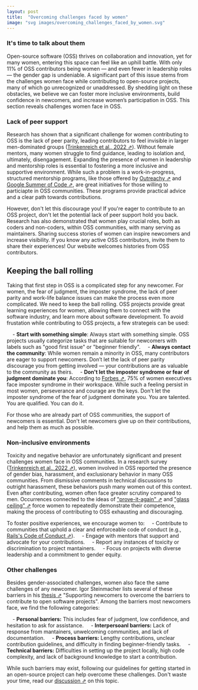 ```yaml
---
layout: post
title:  "Overcoming challenges faced by women"
image: "svg images/overcoming_challenges_faced_by_women.svg"
---
```


### It's time to talk about them
Open-source software (OSS) thrives on collaboration and innovation, yet for many women, entering this space can feel like an uphill battle. With only 11% of OSS contributors being women — and even fewer in leadership roles — the gender gap is undeniable. A significant part of this issue stems from the challenges women face while contributing to open-source projects, many of which go unrecognized or unaddressed. By shedding light on these obstacles, we believe we can foster more inclusive environments, build confidence in newcomers, and increase women’s participation in OSS. This section reveals challenges women face in OSS.

### Lack of peer support
Research has shown that a significant challenge for women contributing to OSS is the lack of peer parity, leading contributors to feel invisible in larger men-dominated groups (<a class="paper" target="__blank" href="https://dl.acm.org/doi/full/10.1145/3510460?casa_token=Byrbr08Ixd0AAAAA%3AeYpmhNfBa0laTMBfKMPItVYE3Ecz7Lu2Wk2PvxmK1DumMQm1toYlm-glh8xHKwIcKsIqEoNOtOdD">Trinkenreich et al., 2022 ⇗</a>). Without female mentors, many women struggle to find guidance, leading to isolation and, ultimately, disengagement. Expanding the presence of women in leadership and mentorship roles is essential to fostering a more inclusive and supportive environment. While such a problem is a work-in-progress, structured mentorship programs, like those offered by <a class="paper" target="__blank" href="https://www.outreachy.org/">Outreachy ⇗</a> and <a class="paper" target="__blank" href="https://summerofcode.withgoogle.com/">Google Summer of Code ⇗</a>, are great initiatives for those willing to particiapte in OSS communities. These programs provide practical advice and a clear path towards contributions. 

However, don't let this discourage you! If you're eager to contribute to an OSS project, don't let the potential lack of peer support hold you back. Research has also demonstrated that women play crucial roles, both as coders and non-coders, within OSS communities, with many serving as maintainers. Sharing success stories of women can inspire newcomers and increase visibility. If you know any active OSS contributors, invite them to share their experiences! Our website welcomes histories from OSS contributors.

## Keeping the ball rolling
Taking that first step in OSS is a complicated step for any newcomer. For women, the fear of judgment, the imposter syndrome, the lack of peer parity and work-life balance issues can make the process even more complicated. We need to keep the ball rolling. OSS projects provide great learning experiences for women, allowing them to connect with the software industry, and learn more about software development. To avoid frustation while contributing to OSS projects, a few strategeis can be used:

&nbsp;&nbsp;&nbsp;&nbsp;- **Start with something simple**: Always start with something simple. OSS projects usually categorize tasks that are suitable for newcomers with labels such as "good first issue" or "beginner friendly".
&nbsp;&nbsp;&nbsp;&nbsp;- **Always contact the community**: While women remain a minority in OSS, many contributors are eager to support newcomers. Don’t let the lack of peer parity discourage you from getting involved — your contributions are as valuable to the community as theirs.
&nbsp;&nbsp;&nbsp;&nbsp;- **Don't let the imposter syndrome or fear of judgment dominate you**: According to <a class="paper" target="__blank" href="https://www.forbes.com/sites/lucianapaulise/2023/03/08/75-of-women-executives-experience-imposter-syndrome-in-the-workplace/">Forbes ⇗</a>, 75% of women executives face imposter syndrome in their workspace. While such a feeling persist in most women, perseverance and courage are the keys. Don't let the imposter syndrome of the fear of judgment dominate you. You are talented. You are qualified. You can do it.

For those who are already part of OSS communities, the support of newcomers is essential. Don't let newcomers give up on their contributions, and help them as much as possible. 

### Non-inclusive environments
Toxicity and negative behavior are unfortunately significant and present challenges women face in OSS communities. In a research survey (<a class="paper" target="__blank" href="https://dl.acm.org/doi/full/10.1145/3510460?casa_token=Byrbr08Ixd0AAAAA%3AeYpmhNfBa0laTMBfKMPItVYE3Ecz7Lu2Wk2PvxmK1DumMQm1toYlm-glh8xHKwIcKsIqEoNOtOdD">Trinkenreich et al., 2022 ⇗</a>), women involved in OSS reported the presence of gender bias, harassment, and exclusionary behavior in many OSS communities. From dismissive comments in technical discussions to outright harassment, these behaviors push many women out of this context. Even after contributing, women often face greater scrutiny compared to men. Occurrences connected to the ideas of <a class="paper" target="__blank" href="https://hbr.org/2015/03/the-5-biases-pushing-women-out-of-stem">"prove-it-again" ⇗</a> and <a class="paper" target="__blank" href="https://eige.europa.eu/publications-resources/thesaurus/terms/1099?language_content_entity=en">"glass ceiling" ⇗</a> force women to repeatedly demonstrate their competence, making the process of contributing to OSS exhausting and discouraging.

To foster positive experiences, we encourage women to:
&nbsp;&nbsp;&nbsp;&nbsp;- Contribute to communities that uphold a clear and enforceable code of conduct (e.g., <a class="paper" target="__blank" href="https://rubyonrails.org/conduct">Rails's Code of Conduct ⇗</a>).
&nbsp;&nbsp;&nbsp;&nbsp;- Engage with mentors that support and advocate for your contributions.
&nbsp;&nbsp;&nbsp;&nbsp;- Report any instances of toxicity or discrimination to project mantainers.
&nbsp;&nbsp;&nbsp;&nbsp;- Focus on projects with diverse leadership and a commitment to gender equity.

### Other challenges
Besides gender-associated challenges, women also face the same challenges of any newcomer. Igor Steinmacher lists several of these barriers in his <a class="paper" target="__blank" href="https://www.teses.usp.br/teses/disponiveis/45/45134/tde-30112015-131552/publico/TeseSteinmacher.pdf">thesis ⇗</a> "Supporting newcomers to overcome the barriers to contribute to open software projects". Among the barriers most newcomers face, we find the following categories:

&nbsp;&nbsp;&nbsp;&nbsp;- <b>Personal barriers:</b> This includes fear of judgment, low confidence, and hesitation to ask for assistance.
&nbsp;&nbsp;&nbsp;&nbsp;- <b>Interpersoanl barriers:</b> Lack of response from mantainers, unwelcoming communities, and lack of documentation.
&nbsp;&nbsp;&nbsp;&nbsp;- <b>Process barriers:</b> Lengthy contributions, unclear contribution guidelines, and difficulty in finding beginner-friendly tasks.
&nbsp;&nbsp;&nbsp;&nbsp;- <b>Technical barriers:</b> Difficulties in setting up the project locally, high code complexity, and lack of background knowledge to start a contribution.

While such barriers may exist, following our guidelines for getting started in an open-source project can help overcome these challenges. Don't waste your time, read our <a class="paper" target="__blank" href="http://localhost:4000/posts/starting-in-oss">discussion ⇗</a> on this topic.